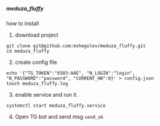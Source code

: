 ##### meduza_fluffy
how to install
1. download project 

```
git clone git@github.com:mshegolev/meduza_fluffy.git
cd meduza_fluffy
```

2. create config file

```
echo '{"TG_TOKEN":"6503:AAE", "N_LOGIN":"login", "N_PASSWORD":"password", "CURRENT_HW":0}' > config.json
touch meduza_fluffy.log
```

3. enable service and run it.

```
systemctl start meduza_fluffy.service
```

4. Open TG bot and send msg `send_ok` 
